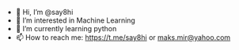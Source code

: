 - 👋 Hi, I’m @say8hi
- 👀 I’m interested in Machine Learning
- 🌱 I’m currently learning python
- 📫 How to reach me: https://t.me/say8hi or maks.mir@yahoo.com

<!---
say8hi/say8hi is a ✨ special ✨ repository because its `README.md` (this file) appears on your GitHub profile.
You can click the Preview link to take a look at your changes.
--->
